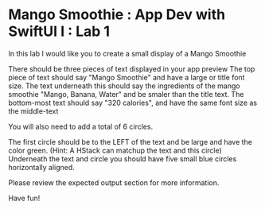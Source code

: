 # Mango Smoothie : App Dev with SwiftUI I : Lab 1
 
 In this lab I would like you to create a small display of a Mango Smoothie
 
 There should be three pieces of text displayed in your app preview
 The top piece of text should say "Mango Smoothie" and have a large or title font size. The text underneath this should say the ingredients of the mango smoothie "Mango, Banana, Water" and be smaler than the title text. The bottom-most text should say "320 calories", and have the same font size as the middle-text
 
 You will also need to add a total of 6 circles.
 
 The first circle should be to the LEFT of the text and be large and have the color green. (Hint: A HStack can matchup the text and this circle)
 Underneath the text and circle you should have five small blue circles horizontally aligned.
 
 Please review the expected output section for more information.
 
 Have fun!
 

